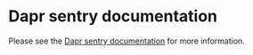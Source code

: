 # Dapr sentry documentation

Please see the [Dapr sentry documentation](https://docs.dapr.io/concepts/dapr-services/sentry/) for more information.